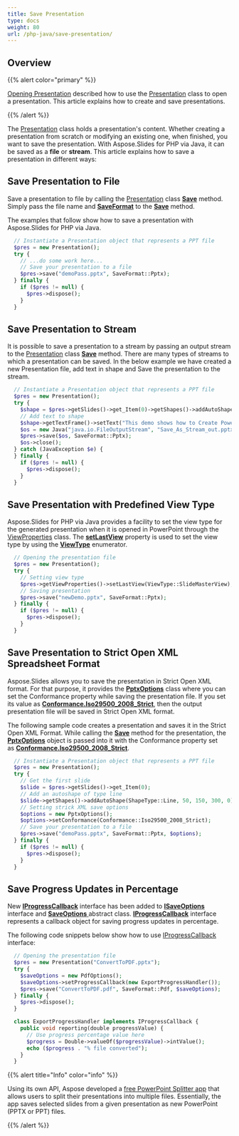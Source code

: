 ```yaml
---
title: Save Presentation
type: docs
weight: 80
url: /php-java/save-presentation/
---
```


## **Overview**
{{% alert color="primary" %}} 

[Opening Presentation](/slides/php-java/open-presentation/) described how to use the [Presentation](https://reference.aspose.com/slides/php-java/com.aspose.slides/Presentation) class to open a presentation. This article explains how to create and save presentations.

{{% /alert %}} 

The [Presentation](https://reference.aspose.com/slides/php-java/com.aspose.slides/Presentation) class holds a presentation's content. Whether creating a presentation from scratch or modifying an existing one, when finished, you want to save the presentation. With Aspose.Slides for PHP via Java, it can be saved as a **file** or **stream**. This article explains how to save a presentation in different ways:

## **Save Presentation to File**
Save a presentation to file by calling the [Presentation](https://reference.aspose.com/slides/php-java/com.aspose.slides/Presentation) class [**Save**](https://reference.aspose.com/slides/php-java/com.aspose.slides/Presentation#save-java.lang.String-int-) method. Simply pass the file name and [**SaveFormat**](https://reference.aspose.com/slides/php-java/com.aspose.slides/SaveFormat) to the [**Save**](https://reference.aspose.com/slides/php-java/com.aspose.slides/Presentation#save-java.lang.String-int-) method.

The examples that follow show how to save a presentation with Aspose.Slides for PHP via Java.

```php
  // Instantiate a Presentation object that represents a PPT file
  $pres = new Presentation();
  try {
    // ...do some work here...
    // Save your presentation to a file
    $pres->save("demoPass.pptx", SaveFormat::Pptx);
  } finally {
    if ($pres != null) {
      $pres->dispose();
    }
  }

```

## **Save Presentation to Stream**
It is possible to save a presentation to a stream by passing an output stream to the [Presentation](https://reference.aspose.com/slides/php-java/com.aspose.slides/Presentation) class [**Save**](https://reference.aspose.com/slides/php-java/com.aspose.slides/Presentation#save-java.io.OutputStream-int-) method. There are many types of streams to which a presentation can be saved. In the below example we have created a new Presentation file, add text in shape and Save the presentation to the stream.

```php
  // Instantiate a Presentation object that represents a PPT file
  $pres = new Presentation();
  try {
    $shape = $pres->getSlides()->get_Item(0)->getShapes()->addAutoShape(ShapeType::Rectangle, 200, 200, 200, 200);
    // Add text to shape
    $shape->getTextFrame()->setText("This demo shows how to Create PowerPoint file and save it to Stream.");
    $os = new Java("java.io.FileOutputStream", "Save_As_Stream_out.pptx");
    $pres->save($os, SaveFormat::Pptx);
    $os->close();
  } catch (JavaException $e) {
  } finally {
    if ($pres != null) {
      $pres->dispose();
    }
  }

```

## **Save Presentation with Predefined View Type**
Aspose.Slides for PHP via Java provides a facility to set the view type for the generated presentation when it is opened in PowerPoint through the [ViewProperties](https://reference.aspose.com/slides/php-java/com.aspose.slides/ViewProperties) class. The [**setLastView**](https://reference.aspose.com/slides/php-java/com.aspose.slides/ViewProperties#setLastView-int-) property is used to set the view type by using the [**ViewType**](https://reference.aspose.com/slides/php-java/com.aspose.slides/ViewType) enumerator.

```php
  // Opening the presentation file
  $pres = new Presentation();
  try {
    // Setting view type
    $pres->getViewProperties()->setLastView(ViewType::SlideMasterView);
    // Saving presentation
    $pres->save("newDemo.pptx", SaveFormat::Pptx);
  } finally {
    if ($pres != null) {
      $pres->dispose();
    }
  }

```

## **Save Presentation to Strict Open XML Spreadsheet Format**
Aspose.Slides allows you to save the presentation in Strict Open XML format. For that purpose, it provides the [**PptxOptions**](https://reference.aspose.com/slides/php-java/com.aspose.slides/pptxoptions) class where you can set the Conformance property while saving the presentation file. If you set its value as [**Conformance.Iso29500_2008_Strict**](https://reference.aspose.com/slides/php-java/com.aspose.slides/Conformance#Iso29500_2008_Strict), then the output presentation file will be saved in Strict Open XML format.

The following sample code creates a presentation and saves it in the Strict Open XML Format. While calling the [**Save**](https://reference.aspose.com/slides/php-java/com.aspose.slides/Presentation#save-java.lang.String-int-com.aspose.slides.ISaveOptions-) method for the presentation, the [**PptxOptions**](https://reference.aspose.com/slides/php-java/com.aspose.slides/pptxoptions) object is passed into it with the Conformance property set as [**Conformance.Iso29500_2008_Strict**](https://reference.aspose.com/slides/php-java/com.aspose.slides/Conformance#Iso29500_2008_Strict).

```php
  // Instantiate a Presentation object that represents a PPT file
  $pres = new Presentation();
  try {
    // Get the first slide
    $slide = $pres->getSlides()->get_Item(0);
    // Add an autoshape of type line
    $slide->getShapes()->addAutoShape(ShapeType::Line, 50, 150, 300, 0);
    // Setting strick XML save options
    $options = new PptxOptions();
    $options->setConformance(Conformance::Iso29500_2008_Strict);
    // Save your presentation to a file
    $pres->save("demoPass.pptx", SaveFormat::Pptx, $options);
  } finally {
    if ($pres != null) {
      $pres->dispose();
    }
  }

```

## **Save Progress Updates in Percentage**
New [**IProgressCallback**](https://reference.aspose.com/slides/php-java/com.aspose.slides/IProgressCallback) interface has been added to [**ISaveOptions**](https://reference.aspose.com/slides/php-java/com.aspose.slides/ISaveOptions) interface and [**SaveOptions** ](https://reference.aspose.com/slides/php-java/com.aspose.slides/SaveOptions)abstract class. [**IProgressCallback**](https://reference.aspose.com/slides/php-java/com.aspose.slides/IProgressCallback) interface represents a callback object for saving progress updates in percentage.  

The following code snippets below show how to use [IProgressCallback](https://reference.aspose.com/slides/php-java/com.aspose.slides/IProgressCallback) interface:

```php
  // Opening the presentation file
  $pres = new Presentation("ConvertToPDF.pptx");
  try {
    $saveOptions = new PdfOptions();
    $saveOptions->setProgressCallback(new ExportProgressHandler());
    $pres->save("ConvertToPDF.pdf", SaveFormat::Pdf, $saveOptions);
  } finally {
    $pres->dispose();
  }

```
```php
  class ExportProgressHandler implements IProgressCallback {
    public void reporting(double progressValue) {
      // Use progress percentage value here
      $progress = Double->valueOf($progressValue)->intValue();
      echo ($progress . "% file converted");
    }
  }

```

{{% alert title="Info" color="info" %}}

Using its own API, Aspose developed a [free PowerPoint Splitter app](https://products.aspose.app/slides/splitter) that allows users to split their presentations into multiple files. Essentially, the app saves selected slides from a given presentation as new PowerPoint (PPTX or PPT) files. 

{{% /alert %}}
